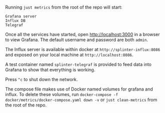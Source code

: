 <!--
  Copyright 2018-2021 Cargill Incorporated

  Licensed under the Apache License, Version 2.0 (the "License");
  you may not use this file except in compliance with the License.
  You may obtain a copy of the License at

      http://www.apache.org/licenses/LICENSE-2.0

  Unless required by applicable law or agreed to in writing, software
  distributed under the License is distributed on an "AS IS" BASIS,
  WITHOUT WARRANTIES OR CONDITIONS OF ANY KIND, either express or implied.
  See the License for the specific language governing permissions and
  limitations under the License.
-->

Running `just metrics` from the root of the repo will start:

    Grafana server
    Influx DB
    Telegraf

Once all the services have started, open
[http://localhost:3000](http://localhost:3000) in a browser to view Grafana.
The default username and password are both `admin`.

The Influx server is available within docker at `http://splinter-influx:8086`
and exposed on your local machine at `http://localhost:8086`.

A test container named `splinter-telegraf` is provided to feed data into
Grafana to show that everything is working.

Press `^c` to shut down the network.

The compose file makes use of Docker named volumes for grafana and influx.
To delete these volumes,
run `docker-compose -f docker/metrics/docker-compose.yaml down -v` or
`just clean-metrics` from the root of the repo.
